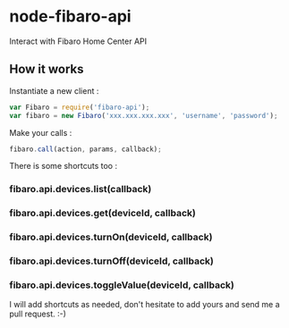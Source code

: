 node-fibaro-api
===========

Interact with Fibaro Home Center API

## How it works

Instantiate a new client :
```javascript
var Fibaro = require('fibaro-api');
var fibaro = new Fibaro('xxx.xxx.xxx.xxx', 'username', 'password');
```

Make your calls :

```javascript
fibaro.call(action, params, callback);
```

There is some shortcuts too :

### fibaro.api.devices.list(callback)
### fibaro.api.devices.get(deviceId, callback)
### fibaro.api.devices.turnOn(deviceId, callback)
### fibaro.api.devices.turnOff(deviceId, callback)
### fibaro.api.devices.toggleValue(deviceId, callback)

I will add shortcuts as needed, don't hesitate to add yours and send me a pull request. :-)